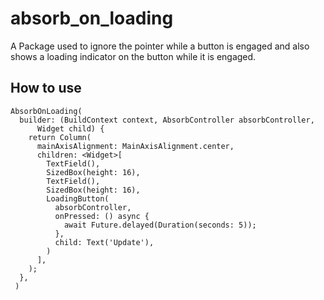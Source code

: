 # absorb_on_loading

A Package used to ignore the pointer while a button is engaged and also shows a loading indicator on the button while it is engaged.

## How to use

```
AbsorbOnLoading(
  builder: (BuildContext context, AbsorbController absorbController,
      Widget child) {
    return Column(
      mainAxisAlignment: MainAxisAlignment.center,
      children: <Widget>[
        TextField(),
        SizedBox(height: 16),
        TextField(),
        SizedBox(height: 16),
        LoadingButton(
          absorbController,
          onPressed: () async {
            await Future.delayed(Duration(seconds: 5));
          },
          child: Text('Update'),
        )
      ],
    );
  },
 )
```

